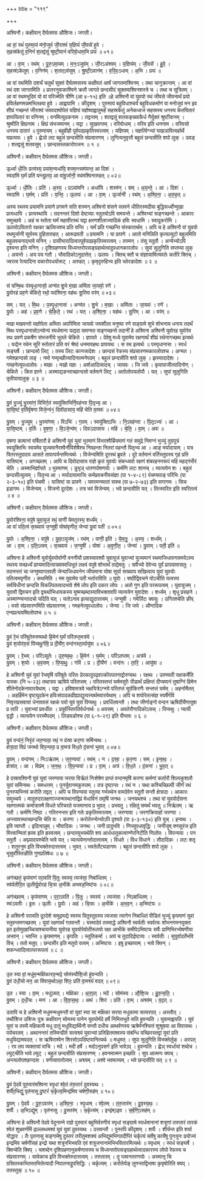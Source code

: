 +++
title = "११९"

+++


अश्विनौ। कक्षीवान् दैर्घतमस औशिजः। जगती।

आ वां॒ रथं॑ पुरुमा॒यं म॑नो॒जुवं॑ जी॒राश्वं॑ य॒ज्ञियं॑ जी॒वसे॑ हुवे ।  
स॒हस्र॑केतुं व॒निनं॑ श॒तद्व॑सुं श्रुष्टी॒वानं॑ वरिवो॒धाम॒भि प्रयः॑ ॥ ०१॥

आ । वा॒म् । रथ॑म् । पु॒रु॒ऽमा॒यम् । म॒नः॒ऽजुव॑म् । जी॒रऽअ॑श्वम् । य॒ज्ञिय॑म् । जी॒वसे॑ । हु॒वे॒ ।  
स॒हस्र॑ऽकेतुम् । व॒निन॑म् । श॒तत्ऽव॑सुम् । श्रु॒ष्टी॒ऽवान॑म् । व॒रि॒वः॒ऽधाम् । अ॒भि । प्रयः॑ ॥

आ वां रथमिति दशर्चं चतुर्थं सूक्तं दैर्घतमसस्य कक्षीवतं आर्षं जागतमाश्विनम् । तथा चानुक्रान्तम् । आ वां रथं दश जागतमिति ॥ प्रातरनुवाकाश्विने क्रतौ जागते छन्दसीदं सूक्तमाश्विनशस्त्रे च । तथा च सूत्रितम् । आ वां रथमभूदिवं यो वां परिज्मेति त्रीणि (आ ४-१५) इति ॥हे अश्विनौ वां युवयो रथं जीवसे जीवनार्थं प्रयो हविर्लक्षणमन्नमभिलक्ष्या हुवे । आह्वयामि । कीदृशम् । पुरुमायं बहुविधाश्चर्यं बहुविधकर्माणं वा मनोजुवं मन इव शीघ्रं गच्छन्तं जीराश्वं जववदश्वोपेतं यज्ञियं यज्ञेष्वाह्वातुमर्हं सहस्रकेतुं अनेकध्वजं सहस्रस्य धनस्य केतयितारं ज्ञापयितारं वा वनिनम् । वनमित्युदकनाम । तद्वन्तम् । शतद्वसुं शतसङ्ख्याकैर्ध नैर्युक्तं श्रुष्टीवानम् । श्रुष्वीति क्षिप्रनाम । क्षिप्रं संभजमानम् । यद्वा । सुखवन्तम् । वरिवोधाम् । वरिव इति धननाम । वरिवसो धनस्य दातारं ॥ पुरुमायम् । बहुव्रीहौ पूर्वपदप्रकृतिस्वरत्वम् । यज्ञियम् । यज्ञर्त्विग्भ्यां घखञावित्यर्हार्थे घप्रत्ययः । हुवे । ह्वेञो लट बहुलं छन्दसीति संप्रसारणम् । लुगित्यनुवृत्तौ बहुलं छन्दसीति शपो लुक् । उवङ् । शतद्वसुं शतवसुम् । छान्दसस्तकारोपजनः ॥ १ ॥

अश्विनौ। कक्षीवान् दैर्घतमस औशिजः। जगती।

ऊ॒र्ध्वा धी॒तिः प्रत्य॑स्य॒ प्रया॑म॒न्यधा॑यि॒ शस्म॒न्त्सम॑यन्त॒ आ दिशः॑ ।  
स्वदा॑मि घ॒र्मं प्रति॑ यन्त्यू॒तय॒ आ वा॑मू॒र्जानी॒ रथ॑मश्विनारुहत् ॥ ०२॥

ऊ॒र्ध्वा । धी॒तिः । प्रति॑ । अ॒स्य॒ । प्रऽया॑मनि । अधा॑यि । शस्म॑न् । सम् । अ॒य॒न्ते॒ । आ । दिशः॑ ।  
स्वदा॑मि । घ॒र्मम् । प्रति॑ । य॒न्ति॒ । ऊ॒तयः॑ । आ । वा॒म् । ऊ॒र्जानी॑ । रथ॑म् । अ॒श्वि॒ना॒ । अ॒रु॒ह॒त् ॥

अस्य रथस्य प्रयामनि प्रयाणे प्रगमने सति शस्मन् अश्विनो शंसने स्तवने धीतिरस्मदीया बुद्धिरूर्ध्वोन्मुखा प्रत्यधायि । प्रत्यस्थायि । तदनन्तरं दिशो देष्टव्याः स्तुतयोऽपि समयन्ते । अश्विभ्यां सङ्गच्छन्ते । आकारः समुच्छये । अहं च स्तोता घर्मं महावीरस्थं यद्वा क्षरणशीलाज्यादिकं हविः स्वधामि । स्वादूकरोमि । ऊतयोऽवितारो रक्षका ऋत्विजश्च प्रति यन्ति । घर्मं प्रति गच्छन्ति संस्कारार्थम् । अपि च हे अश्विनौ वां युवयो रथमूर्जानी सूर्यस्य दुहितारुहत् । आरूढवती ॥ प्रयामनि । या प्रापणे । आतो मनिन्निति कृत्यल्युटो बहुलमिति बहुलवचनाद्भावे मनिन् । दासीभारादित्वात्पूर्वपदप्रकृतिस्वरत्वम् । तस्मन् । तंसु स्तुतौ । अन्येभ्योऽपि दृश्यन्त इति मनिन् । दृशिग्रहणस्य विध्यन्तरोपसङ्ग्रहार्थत्वादुपधानकारलोपः । सुपां सुलुगिति सप्तम्या लुक् । अयन्ते । अय पय गतौ । भौवादिकोऽनुदात्तेत् । ऊतयः । क्तिच् क्तौ च संज्ञायामित्यवतेः कर्तरि क्तिच् । ज्वरत्व रेत्यादिना वकारोपधयोरूट् । अरुहत् । कृमृदृरुहिभ्य इति च्लेरङादेशः ॥ २ ॥

अश्विनौ। कक्षीवान् दैर्घतमस औशिजः। जगती।

सं यन्मि॒थः प॑स्पृधा॒नासो॒ अग्म॑त शु॒भे म॒खा अमि॑ता जा॒यवो॒ रणे॑ ।  
यु॒वोरह॑ प्रव॒णे चे॑किते॒ रथो॒ यद॑श्विना॒ वह॑थः सू॒रिमा वर॑म् ॥ ०३॥

सम् । यत् । मि॒थः । प॒स्पृ॒धा॒नासः॑ । अग्म॑त । शु॒भे । म॒खाः । अमि॑ताः । जा॒यवः॑ । रणे॑ ।  
यु॒वोः । अह॑ । प्र॒व॒णे । चे॒कि॒ते॒ । रथः॑ । यत् । अ॒श्वि॒ना॒ । वह॑थः । सू॒रिम् । आ । वर॑म् ॥

मखा मखवन्तो यज्ञोपेता अमिता अपरिमिता जायवो जयशीला मनुष्या रणे सङ्ग्रामे शुभे शोभनाय धनाय तदर्थं मिथः पस्पृधानासोऽन्योन्यं स्पर्धमाना यद्यदा समग्मत सङ्गच्छन्ते तदानीं हे अश्विना अश्विनौ युवोरह युवोरेव रथः प्रवणे प्रकर्षेण संभजनीये भूतले चेकिते । ज्ञायते । देवेषु मध्ये युवामेव रक्षणार्थं शीघ्रं रथेनागच्छथ इत्यर्थः । यद्येन रथेन सूरि स्तोतारं प्रति वरं श्रेष्ठं धनमावहथः प्रापयथः । स रथ इत्यर्थः ॥ पस्पृधानासः । स्पर्ध सङ्घर्षे । छान्दसो लिट् । तस्य लिटः कानजादेशः । छान्दसं रेफस्य संप्रसारणमकारलोपश्च । अग्मत । गमेश्छान्दसो लङ् । नमो गम्यृच्छीत्यादिनात्मनेपदम् । बहुलं छन्दसीति शपो लुक् । झस्यादादेशः । गमहनेत्युपधालोपः । मखाः । मखो यज्ञः । अर्शआदित्वादच् । जायवः । जि जये । कृवापाजीत्यादिनोण् । चेकिते । कित ज्ञाने । अस्माद्यङन्ताच्छान्दसो वर्तमाने लिट् । अतोलोपयलोपौ । यत् । सुपां सुलुगिति तृतीयायालुक् ॥ ३ ॥

अश्विनौ। कक्षीवान् दैर्घतमस औशिजः। जगती।

यु॒वं भु॒ज्युं भु॒रमा॑णं॒ विभि॑र्ग॒तं स्वयु॑क्तिभिर्नि॒वह॑न्ता पि॒तृभ्य॒ आ ।  
या॒सि॒ष्टं व॒र्तिर्वृ॑षणा विजे॒न्यं१॒॑ दिवो॑दासाय॒ महि॑ चेति वा॒मवः॑ ॥ ०४॥

यु॒वम् । भु॒ज्युम् । भु॒रमा॑णम् । विऽभिः॑ । ग॒तम् । स्वयु॑क्तिऽभिः । नि॒ऽवह॑न्ता । पि॒तृऽभ्यः॑ । आ ।  
या॒सि॒ष्टम् । व॒र्तिः । वृ॒ष॒णा॒ । वि॒ऽजे॒न्य॑म् । दिवः॑ऽदासाय । महि॑ । चे॒ति॒ । वा॒म् । अवः॑ ॥

वृषणा कामानां वर्षितारौ हे अश्विनौ युवं युवां भुरमाणं विभरश्वैर्भ्रियमाणं गतं समुद्रे निमग्नं भुज्युं तुग्रपुत्रं स्वयुक्तिभिः स्वयमेव युज्यमानैरश्वैर्नौविशेषैश्च निवहन्ता नितरां वहन्तौ पितृभ्य आ । आङ् मर्यादायाम् । यत्र पितरस्तुग्रादय आसते तावत्पर्यन्तमित्यर्थः । विजेन्यमिति दूरस्थं ब्रुवते । दूरे वर्तमानं वर्तिस्तुग्रस्य गृहं प्रति यासिष्टम् । अगच्छतम् । आपि च दिवोदासाय राज्ञे कृतं युवयोः संबन्ध्यवो रक्षणं शंबरहननरूपं महि महद्गंभीरं चेति । अस्माभिर्ज्ञायते ॥ भुरमाणम् । डुभृञ् धारणपोषणयोः । कर्मणि लटः शानच् । व्यत्ययेन शः । बहुलं छन्दसीत्युत्वम् । पितृभ्य आ । मर्यादायामाजिः कर्मप्रवचनीयसंज्ञा (पा १-४-८९) पंचम्यपाङ् परिभिः (पा २-३-१०) इति पंचमी । यासिष्टं या प्रापणे । यमरमनमातां सक्च (पा ७-२-७३) इति सगागमः । सिच इडागमः । विजेन्यम् । विजनो दूरदेशः । तत्र भवं विजेन्यम् । भवे छन्दसीति यत् । तित्स्वरित इति स्वरितत्वं ॥ ४ ॥

अश्विनौ। कक्षीवान् दैर्घतमस औशिजः। जगती।

यु॒वोर॑श्विना॒ वपु॑षे युवा॒युजं॒ रथं॒ वाणी॑ येमतुरस्य॒ शर्ध्य॑म् ।  
आ वां॑ पति॒त्वं स॒ख्याय॑ ज॒ग्मुषी॒ योषा॑वृणीत॒ जेन्या॑ यु॒वां पती॑ ॥ ०५॥

यु॒वोः । अ॒श्वि॒ना॒ । वपु॑षे । यु॒वा॒ऽयुज॑म् । रथ॑म् । वाणी॒ इति॑ । ये॒म॒तुः॒ । अ॒स्य॒ । शर्ध्य॑म् ।  
आ । वा॒म् । प॒ति॒ऽत्वम् । स॒ख्याय॑ । ज॒ग्मुषी॑ । योषा॑ । अ॒वृ॒णी॒त॒ । जेन्या॑ । यु॒वाम् । पती॒ इति॑ ॥

अश्विना हे अश्विनौ युवोर्युवयोर्वाणी वननीयौ प्रशस्यावश्वौ युवायुजं युवाभ्यां युज्यमानं रथमाजिधावनसमयेऽस्य रथस्य यच्छर्ध्यं प्राप्यमादित्याख्यमवधिभूतं लक्ष्यं वपुषे शोभार्थं तद्येमतुः । सर्वेभ्यो देवेभ्यः पूर्वं प्रापयामासतुः । तदनन्तरं चा जग्मुष्यागतवती जेन्याजिधावनेन जीयमाना योषा सूर्या सख्याय सखित्वाय युवां युवयोः पतित्वमवृणीत । कथमिति । मम युवामेव पती भर्ताराविति ॥ युवोः । षष्ठीद्विवचने योऽचीति यत्वस्य सर्वविधीनां छन्दसि विकल्पितत्वादभावे शेषे लोप इति दकार लोपः । अतो गुण इति पररूपत्वम् । युवायुजम् । युवावौ द्विवचन इति द्व्यर्थाभिधायकस्य युष्मच्छब्दस्याविभक्तावपि व्यत्ययेन युवादेशः । शर्ध्यम् । शृधु प्रसहने । अस्माण्ण्यन्तादचो यदिति यत् । यतोऽनाव इत्याद्युदात्तत्वम् । जग्मुषी । गमेर्लिटः क्वसुः । उगितश्चेति ङीप् । वसो संप्रसारणमिति संप्रसारणम् । गमहनेत्युपधालोपः । जेन्या । जि जये । औणादिक एन्यप्रत्ययष्विलोपश्च ॥ ५ ॥

अश्विनौ। कक्षीवान् दैर्घतमस औशिजः। जगती।

यु॒वं रे॒भं परि॑षूतेरुरुष्यथो हि॒मेन॑ घ॒र्मं परि॑तप्त॒मत्र॑ये ।  
यु॒वं श॒योर॑व॒सं पि॑प्यथु॒र्गवि॒ प्र दी॒र्घेण॒ वन्द॑नस्ता॒र्यायु॑षा ॥ ०६॥

यु॒वम् । रे॒भम् । परि॑ऽसूतेः । उ॒रु॒ष्य॒थः॒ । हि॒मेन॑ । घ॒र्मम् । परि॑ऽतप्तम् । अत्र॑ये ।  
यु॒वम् । श॒योः । अ॒व॒सम् । पि॒प्य॒थुः॒ । गवि॑ । प्र । दी॒र्घेण॑ । वन्द॑नः । ता॒रि॒ । आयु॑षा ॥

हे अश्विनौ युवं युवां रेभमृषिं परिषूतेः परितः प्रेरकादुपद्रवात्कॊपपतनाद्वोरुप्यथः । रक्षथः । उरुष्यती रक्षाकर्मेति यास्कः (नि ५-२३) तथात्रय ऋषिये परितप्तम् । परितस्तप्तं घर्ममसुरैः पीडार्थं प्रक्षिप्तं दीप्यमानं तुषाग्निं हिमेन शीतेनोदकेनावारयेथाम् । यद्वा । हविषामत्रये भक्षयित्रेऽग्नये परितप्तं सूर्यकिरणैः सन्तप्तं घर्मम् । अहर्नामैतत् । अहर्हिमेन वृष्ट्युदकेन हविःसंपादकव्रीह्याद्युत्पत्त्यर्थमवारयेथाम् । अपि च शयोरेतत्संज्ञ स्यर्षेर्गवि निवृत्तप्रसवायां धेनाववसं रक्षकं पयो युवं युवां पिप्यथुः । प्रवर्धितवन्तौ । तथा जीर्णाङ्गो वन्दन ऋषिर्दीर्घेणायुषा प्र तारि । युवाभ्यां प्रवर्धीतः । प्रपूर्वस्तिरतिर्वर्धनार्थः ॥ अवसम् । अवतेरौणादिकोऽसच् । पिप्यथुः । प्यायी वृद्धौ । व्यत्ययेन परस्मैपदम् । लिड्यङोश्च (पा ६-१-२९) इति पीभावः ॥ ६ ॥

अश्विनौ। कक्षीवान् दैर्घतमस औशिजः। जगती।

यु॒वं वन्द॑नं॒ निरृ॑तं जर॒ण्यया॒ रथं॒ न द॑स्रा कर॒णा समि॑न्वथः ।  
क्षेत्रा॒दा विप्रं॑ जनथो विप॒न्यया॒ प्र वा॒मत्र॑ विध॒ते दं॒सना॑ भुवत् ॥ ०७॥

यु॒वम् । वन्द॑नम् । निःऽऋ॑तम् । ज॒र॒ण्यया॑ । रथ॑म् । न । द॒स्रा॒ । क॒र॒णा । सम् । इ॒न्व॒थः॒ ।  
क्षेत्रा॑त् । आ । विप्र॑म् । ज॒न॒थः॒ । वि॒प॒न्यया॑ । प्र । वा॒म् । अत्र॑ । वि॒ध॒ते । दं॒सना॑ । भु॒व॒त् ॥

हे दस्रावश्विनौ युवं युवां जरण्यया जरया विर्ऋतं निःशेषेण प्राप्तं वन्दनमृषिं करणा कर्मणां कर्तारौ शिल्पकुशलौ युवां समिन्वथः । समधत्तम् । पुनर्युवानमकुरुतम् । तत्र दृष्टान्तः । रथं न । यथा कश्चिच्छिल्पी जीर्णं रथं पुनरप्यभिनवं करोति तद्वत् । अपि च विपन्यया स्तुत्या गर्भस्थेन वामदेवेन स्तुतौ सन्तौ क्षेत्रादा । आकारः समुच्चये । मातुरुदरलक्षणाज्जन्मस्थानाद्विप्रं मेधाविनं तमृषिं जनथः । जनयथश्च । तथा वां युवयोर्दंसना रक्षणात्मकं कर्मात्रास्मै विधते परिचरते यजमानाय प्र भुवत् । प्रभवतु । रक्षितुं समर्थं भवतु ॥ निर्ऋतम् । ऋ गतौ । कर्मणि निष्ठा । गतिरनन्तर इति गतेः प्रकृतिस्वरत्वम् । जरण्यया । जरणक्रियार्हा जरण्या । अन्त्यावस्थाच्छन्दसि चेति यः । करणा । करोतेरन्येभ्योऽपि दृश्यते (पा ३-३-१३०) इति युच् । इन्वथः । इवि व्याप्तौ । इदित्वान्नुम् । भौवादिकः । जनथः । जनी प्रादुर्भावे । णिच्युपधावृद्धिः । जनीजॄष् क्नसुरंज इति मित्त्वान्मितां ह्रस्व इति ह्रस्वत्वम् । छन्दस्युभयथेति शप आर्धधातुकत्वाण्णेरनिटीति णिलोपः । विपन्यया । पन स्तुतौ । अघ्न्यादयश्चेति भावे यत् । व्यत्ययेनान्तोदात्तत्वम् । विधते । विध विधाने । तौदादिकः । लटः शतृ । शतुरनुम इति विभक्तेरुदात्तत्वम् । भुवत् । भवतेर्लेट्यडागमः । बहुलं छन्दसीति शपो लुक् । भूसुर्वोस्तिङीति गुणप्रतिषेधः ॥ ७ ॥

अश्विनौ। कक्षीवान् दैर्घतमस औशिजः। जगती।

अग॑च्छतं॒ कृप॑माणं परा॒वति॑ पि॒तुः स्वस्य॒ त्यज॑सा॒ निबा॑धितम् ।  
स्व॑र्वतीरि॒त ऊ॒तीर्यु॒वोरह॑ चि॒त्रा अ॒भीके॑ अभवन्न॒भिष्ट॑यः ॥ ०८॥

अग॑च्छतम् । कृप॑माणम् । प॒रा॒ऽवति॑ । पि॒तुः । स्वस्य॑ । त्यज॑सा । निऽबा॑धितम् ।  
स्वः॑ऽवतीः । इ॒तः । ऊ॒तीः । यु॒वोः । अह॑ । चि॒त्राः । अ॒भीके॑ । अ॒भ॒व॒न् । अ॒भिष्ट॑यः ॥

हे अश्विनौ परावति दूरदेशे समुद्रमद्ये स्वस्य पितुस्तुग्रस्य त्यजसा त्यागेन निबाधितं पीडितं भुज्युं कृपमाणं युवां स्तुवन्तमगच्छतम् । युवां रक्षणार्थं गतवन्तौ । यस्मादेवं तस्माद्धे अश्विनौ स्वर्वतीः स्वर्वत्यः शोभनगमनयुक्ता इत इतोमुखाच्चित्राश्चायनीया युवोरह युवयोरेवोतीरूतयो रक्षा आभीके समीपेऽभिष्टयः सर्वैः प्राणिभिरभ्येषणीया अभवन् । भवन्ति ॥ कृपमाणम् । कृपतिः । स्तुतिकर्मा । अयं च तुदादिर्द्रष्टव्यः । स्वर्वतीः । सुपूर्वादर्तेर्भावे विच् । ततो मतुप् । छन्दसीर इति मतुपो वत्वम् । अभिष्टयः । इषु इच्छायाम् । भावे क्तिन् । शकन्ध्वादित्वात्पररूपत्वं ॥ ८ ॥

अश्विनौ। कक्षीवान् दैर्घतमस औशिजः। जगती।

उ॒त स्या वां॒ मधु॑म॒न्मक्षि॑कारप॒न्मदे॒ सोम॑स्यौशि॒जो हु॑वन्यति ।  
यु॒वं द॑धी॒चो मन॒ आ वि॑वास॒थोऽथा॒ शिरः॒ प्रति॑ वा॒मश्व्यं॑ वदत् ॥ ०९॥

उ॒त । स्या । वा॒म् । मधु॑ऽमत् । मक्षि॑का । अ॒र॒प॒त् । मदे॑ । सोम॑स्य । औ॒शि॒जः । हु॒व॒न्य॒ति॒ ।  
यु॒वम् । द॒धी॒चः । मनः॑ । आ । वि॒वा॒स॒थः॒ । अथ॑ । शिरः॑ । प्रति॑ । वा॒म् । अश्व्य॑म् । व॒द॒त् ॥

उतापि च हे अश्विनौ मधुमन्मधुमन्तौ वां युवां स्या सा मक्षिका सरघा मधुकामा सत्यरपत् । अस्तौत् । तथौशिज उशिजः पुत्रः कक्षीवान् सोमस्य पानेन युवयोर्मदे हर्षे निमित्तभूते सति हुवन्यति । युवामाह्वयति । युवं युवां च तस्यै मक्षिकायै मधु दातुं मधुविद्यार्थिनौ सन्तौ दधीच आथर्वणस्य ऋषेर्मनश्चित्तं शुश्रूषया आ विवासथः । पर्यचरतम् । अथानन्तरं तस्मिन्प्रीते सत्यश्व्यं युवाभ्यां प्रतिहितमश्वस्य संबन्धि यच्छिरस्तद्वां युवां प्रति मधुविद्यामवदत् । स ऋषिराश्वेन शिरसोऽपदिष्टवानित्यर्थः ॥ मधुमत् । सुपा सुलुगिति विभक्तेर्लुक् । अरपत् । रप लप व्यक्तायां वाचि । मदे । मदी हर्षे । मदोऽनुपसर्ग इति भावेऽप् । हुवन्यति । ह्वेञ् स्वर्धायां शब्देच । ल्युट्चीति भावे ल्युट् । बहुलं छन्दसीति संप्रसारणम् । हवनमात्मन इच्छति । सुप आत्मनः क्यच् । अन्त्यलोपश्छान्दसः । वर्णव्यापत्तोत्वम् । अश्व्यम् । अश्वे भवमत्व्यम् । भवे छन्दसीति यत् ॥ ९ ॥

अश्विनौ। कक्षीवान् दैर्घतमस औशिजः। जगती।

यु॒वं पे॒दवे॑ पुरु॒वार॑मश्विना स्पृ॒धां श्वे॒तं त॑रु॒तारं॑ दुवस्यथः ।  
शर्यै॑र॒भिद्युं॒ पृत॑नासु दु॒ष्टरं॑ च॒र्कृत्य॒मिन्द्र॑मिव चर्षणी॒सह॑म् ॥ १०॥

यु॒वम् । पे॒दवे॑ । पु॒रु॒ऽवार॑म् । अ॒श्वि॒ना॒ । स्पृ॒धाम् । श्वे॒तम् । त॒रु॒तार॑म् । दु॒व॒स्य॒थः॒ ।  
शर्यैः॑ । अ॒भिऽद्यु॑म् । पृत॑नासु । दु॒स्तर॑म् । च॒र्कृत्य॑म् । इन्द्र॑म्ऽइव । च॒र्ष॒णि॒ऽसह॑म् ॥

अश्विना हे अश्विनौ पेदवे पेदुनाम्ने राज्ञे पुरुवारं बहुभिर्वरणीयं स्पृधां सङ्ग्रामे स्पर्धमानानां शत्रूणां तरुतारं तारकं श्वेतं शुभ्रवर्णमिं द्राल्लब्धमश्वं युवं युवां दुवस्यथः । दत्तवन्तौ । पुनरपि कीदृशम् । शर्यैः । शीर्यन्त इति शर्या योद्धारः । तैः पृतनासु सङ्गामेषु दुस्तरं तरीतुमशक्यं अभिद्युमभिगतदीप्तिं चर्कृत्यं सर्वेषु कार्येषु पुनःपुनः प्रयोज्यं इन्द्रमिव चर्षणीसहं इन्द्रो यथा शत्रूनभिभवति एवं शत्रुजनानामभिभवितारमित्यर्थः ॥ स्पृधाम् । स्पर्ध सङ्घर्षे । क्विप्चेति क्विप् । चशब्देन दृशिग्रहणानुकर्षणात्तस्य च विध्यन्तरोपसङ्ग्रहार्थत्वादकारस्य लोपो रेफस्य च संप्रसारणम् । सावेकाच इति विभक्तेरुदात्तत्वम् । तरुतारम् । तॄ प्लवनतरणयोः । अस्मात्तृ चि ग्रसितस्कभितस्तभितेत्यादौ निपातनाद्रूपसिद्धिः । चर्कृत्यम् । करोतेर्यङ् लुगन्ताद्विभाषा कृवृषोरिति क्यप् । ततस्तुक् ॥ १० ॥